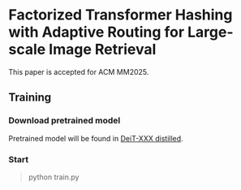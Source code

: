 # Factorized Transformer Hashing with Adaptive Routing for Large-scale Image Retrieval
This paper is accepted for ACM MM2025.

## Training

### Download pretrained model
Pretrained model will be found in [DeiT-XXX distilled](https://github.com/facebookresearch/deit/blob/main/README_deit.md).

### Start
> python train.py

